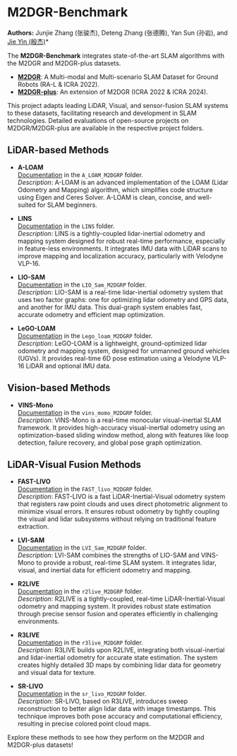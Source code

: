 # M2DGR-Benchmark

**Authors:** Junjie Zhang (张骏杰), Deteng Zhang (张德腾), Yan Sun (孙岩), and [Jie Yin (殷杰)](https://sjtuyinjie.github.io/)*



The **M2DGR-Benchmark** integrates state-of-the-art SLAM algorithms with the M2DGR and M2DGR-plus datasets. 

- [**M2DGR**](https://github.com/SJTU-ViSYS/M2DGR): A Multi-modal and Multi-scenario SLAM Dataset for Ground Robots (RA-L & ICRA 2022).
- [**M2DGR-plus**](https://github.com/SJTU-ViSYS/M2DGR-plus): An extension of M2DGR (ICRA 2022 & ICRA 2024).

This project adapts leading LiDAR, Visual, and sensor-fusion SLAM systems to these datasets, facilitating research and development in SLAM technologies. Detailed evaluations of open-source projects on M2DGR/M2DGR-plus are available in the respective project folders.



## LiDAR-based Methods

- **A-LOAM**  
  [Documentation](https://github.com/sjtuyinjie/M2DGR-Benchmark/blob/main/A_LOAM_M2DGRP) in the `A_LOAM_M2DGRP` folder.  
  *Description*: A-LOAM is an advanced implementation of the LOAM (Lidar Odometry and Mapping) algorithm, which simplifies code structure using Eigen and Ceres Solver. A-LOAM is clean, concise, and well-suited for SLAM beginners.

- **LINS**  
  [Documentation](https://github.com/sjtuyinjie/M2DGR-Benchmark/blob/main/LINS_M2DGRP) in the `LINS` folder.  
  *Description*: LINS is a tightly-coupled lidar-inertial odometry and mapping system designed for robust real-time performance, especially in feature-less environments. It integrates IMU data with LiDAR scans to improve mapping and localization accuracy, particularly with Velodyne VLP-16.

- **LIO-SAM**  
  [Documentation](https://github.com/sjtuyinjie/M2DGR-Benchmark/blob/main/LIO_Sam_M2DGRP) in the `LIO_Sam_M2DGRP` folder.  
  *Description*: LIO-SAM is a real-time lidar-inertial odometry system that uses two factor graphs: one for optimizing lidar odometry and GPS data, and another for IMU data. This dual-graph system enables fast, accurate odometry and efficient map optimization.

- **LeGO-LOAM**  
  [Documentation](https://github.com/sjtuyinjie/M2DGR-Benchmark/blob/main/Lego_loam_M2DGRP) in the `Lego_loam_M2DGRP` folder.  
  *Description*: LeGO-LOAM is a lightweight, ground-optimized lidar odometry and mapping system, designed for unmanned ground vehicles (UGVs). It provides real-time 6D pose estimation using a Velodyne VLP-16 LiDAR and optional IMU data.



## Vision-based Methods

- **VINS-Mono**  
  [Documentation](https://github.com/sjtuyinjie/M2DGR-Benchmark/blob/main/vins_momo_M2DGRP) in the `vins_momo_M2DGRP` folder.  
  *Description*: VINS-Mono is a real-time monocular visual-inertial SLAM framework. It provides high-accuracy visual-inertial odometry using an optimization-based sliding window method, along with features like loop detection, failure recovery, and global pose graph optimization.



## LiDAR-Visual Fusion Methods

- **FAST-LIVO**  
  [Documentation](https://github.com/sjtuyinjie/M2DGR-Benchmark/blob/main/FAST_livo_M2DGRP) in the `FAST_livo_M2DGRP` folder.  
  *Description*: FAST-LIVO is a fast LiDAR-Inertial-Visual odometry system that registers raw point clouds and uses direct photometric alignment to minimize visual errors. It ensures robust odometry by tightly coupling the visual and lidar subsystems without relying on traditional feature extraction.

- **LVI-SAM**  
  [Documentation](https://github.com/sjtuyinjie/M2DGR-Benchmark/blob/main/LVI_Sam_M2DGRP) in the `LVI_Sam_M2DGRP` folder.  
  *Description*: LVI-SAM combines the strengths of LIO-SAM and VINS-Mono to provide a robust, real-time SLAM system. It integrates lidar, visual, and inertial data for efficient odometry and mapping.

- **R2LIVE**  
  [Documentation](https://github.com/sjtuyinjie/M2DGR-Benchmark/blob/main/r2live_M2DGRP) in the `r2live_M2DGRP` folder.  
  *Description*: R2LIVE is a tightly-coupled, real-time LiDAR-Inertial-Visual odometry and mapping system. It provides robust state estimation through precise sensor fusion and operates efficiently in challenging environments.

- **R3LIVE**  
  [Documentation](https://github.com/sjtuyinjie/M2DGR-Benchmark/blob/main/r3live_M2DGRP) in the `r3live_M2DGRP` folder.  
  *Description*: R3LIVE builds upon R2LIVE, integrating both visual-inertial and lidar-inertial odometry for accurate state estimation. The system creates highly detailed 3D maps by combining lidar data for geometry and visual data for texture.

- **SR-LIVO**  
  [Documentation](https://github.com/sjtuyinjie/M2DGR-Benchmark/blob/main/sr_livo_M2DGRP) in the `sr_livo_M2DGRP` folder.  
  *Description*: SR-LIVO, based on R3LIVE, introduces sweep reconstruction to better align lidar data with image timestamps. This technique improves both pose accuracy and computational efficiency, resulting in precise colored point cloud maps.




Explore these methods to see how they perform on the M2DGR and M2DGR-plus datasets!
